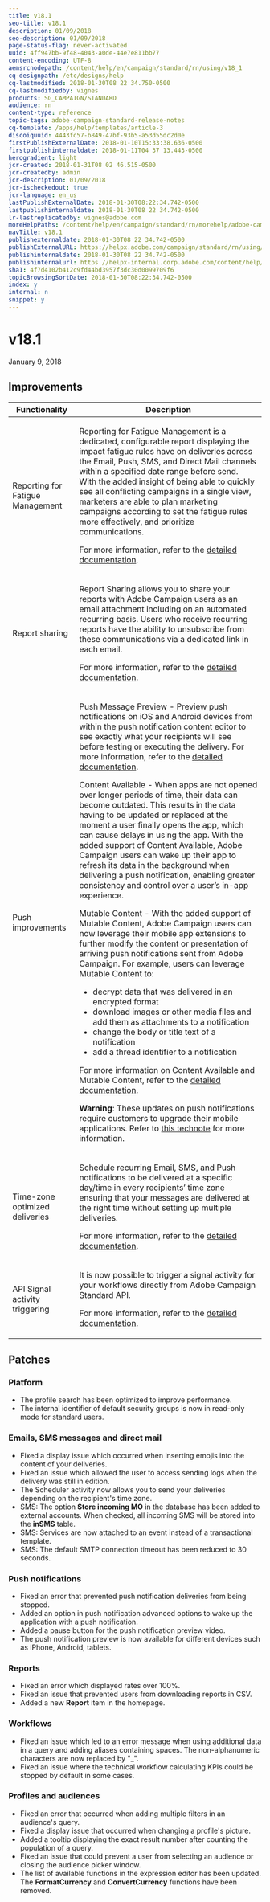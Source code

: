 ```yaml
---
title: v18.1
seo-title: v18.1
description: 01/09/2018
seo-description: 01/09/2018
page-status-flag: never-activated
uuid: 4ff947bb-9f48-4043-a0de-44e7e811bb77
content-encoding: UTF-8
aemsrcnodepath: /content/help/en/campaign/standard/rn/using/v18_1
cq-designpath: /etc/designs/help
cq-lastmodified: 2018-01-30T08 22 34.750-0500
cq-lastmodifiedby: vignes
products: SG_CAMPAIGN/STANDARD
audience: rn
content-type: reference
topic-tags: adobe-campaign-standard-release-notes
cq-template: /apps/help/templates/article-3
discoiquuid: 4443fc57-b849-47bf-93b5-a53d55dc2d0e
firstPublishExternalDate: 2018-01-10T15:33:38.636-0500
firstpublishinternaldate: 2018-01-11T04 37 13.443-0500
herogradient: light
jcr-created: 2018-01-31T08 02 46.515-0500
jcr-createdby: admin
jcr-description: 01/09/2018
jcr-ischeckedout: true
jcr-language: en_us
lastPublishExternalDate: 2018-01-30T08:22:34.742-0500
lastpublishinternaldate: 2018-01-30T08 22 34.742-0500
lr-lastreplicatedby: vignes@adobe.com
moreHelpPaths: /content/help/en/campaign/standard/rn/morehelp/adobe-campaign-standard-release-notes;/content/help/en/campaign/standard/rn/morehelp/adobe-campaign-standard-release-notes
navTitle: v18.1
publishexternaldate: 2018-01-30T08 22 34.742-0500
publishExternalURL: https://helpx.adobe.com/campaign/standard/rn/using/v18_1.html
publishinternaldate: 2018-01-30T08 22 34.742-0500
publishinternalurl: https //helpx-internal.corp.adobe.com/content/help/en/campaign/standard/rn/using/v18_1.html
sha1: 4f7d4102b412c9fd44bd3957f3dc30d0099709f6
topicBrowsingSortDate: 2018-01-30T08:22:34.742-0500
index: y
internal: n
snippet: y
---
```


# v18.1

January 9, 2018

## Improvements

<table> 
 <thead>
  <tr>
   <th>Functionality</th> 
   <th>Description</th> 
  </tr>
 </thead>
 <tbody>
  <tr>
   <td>Reporting for Fatigue Management<br /> </td> 
   <td><p>Reporting for Fatigue Management is a dedicated, configurable report displaying the impact fatigue rules have on deliveries across the Email, Push, SMS, and Direct Mail channels within a specified date range before send. With the added insight of being able to quickly see all conflicting campaigns in a single view, marketers are able to plan marketing campaigns according to set the fatigue rules more effectively, and prioritize communications.</p> <p>For more information, refer to the <a href="../../administration/using/working-with-typology-rules.md#viewing-the-fatigue-rule-summary-report">detailed documentation</a>.</p> </td> 
  </tr>
  <tr>
   <td>Report sharing<br /> </td> 
   <td><p>Report Sharing allows you to share your reports with Adobe Campaign users as an email attachment including on an automated recurring basis. Users who receive recurring reports have the ability to unsubscribe from these communications via a dedicated link in each email.</p> <p>For more information, refer to the <a href="../../reporting/using/reporting-interface.md#share-tab">detailed documentation</a>.</p> </td> 
  </tr>
  <tr>
   <td>Push improvements</td> 
   <td><p>Push Message Preview - Preview push notifications on iOS and Android devices from within the push notification content editor to see exactly what your recipients will see before testing or executing the delivery. For more information, refer to the <a href="../../channels/using/creating-and-sending-a-push-notification.md#previewing-the-notification">detailed documentation</a>.</p> <p>Content Available - When apps are not opened over longer periods of time, their data can become outdated. This results in the data having to be updated or replaced at the moment a user finally opens the app, which can cause delays in using the app. With the added support of Content Available, Adobe Campaign users can wake up their app to refresh its data in the background when delivering a push notification, enabling greater consistency and control over a user’s in-app experience.</p> <p>Mutable Content - With the added support of Mutable Content, Adobe Campaign users can now leverage their mobile app extensions to further modify the content or presentation of arriving push notifications sent from Adobe Campaign. For example, users can leverage Mutable Content to:</p> 
    <ul> 
     <li>decrypt data that was delivered in an encrypted format</li> 
     <li>download images or other media files and add them as attachments to a notification</li> 
     <li>change the body or title text of a notification</li> 
     <li>add a thread identifier to a notification</li> 
    </ul> <p>For more information on Content Available and Mutable Content, refer to the <a href="../../channels/using/customizing-a-push-notification.md#change-the-notification-behaviour-for-ios">detailed documentation</a>.</p> <p><strong>Warning</strong>: These updates on push notifications require customers to upgrade their mobile applications. Refer to <a href="https://docs.campaign.adobe.com/doc/AC/en/technicalResources/Technotes/AdobeCampaign-UnderstandingACSPushNotificationsPayloadStructure.pdf" target="_blank">this technote</a> for more information.<br /> </p> </td> 
  </tr>
  <tr>
   <td>Time-zone optimized deliveries</td> 
   <td><p>Schedule recurring Email, SMS, and Push notifications to be delivered at a specific day/time in every recipients’ time zone ensuring that your messages are delivered at the right time without setting up multiple deliveries.</p> <p>For more information, refer to the <a href="../../automating/using/scheduler.md">detailed documentation</a>.</p> </td> 
  </tr>
  <tr>
   <td>API Signal activity triggering</td> 
   <td><p>It is now possible to trigger a signal activity for your workflows directly from Adobe Campaign Standard API.</p> <p>For more information, refer to the <a href="https://docs.campaign.adobe.com/doc/standard/en/api/ACS_API.html#triggering-a-signal-activity">detailed documentation</a>.</p> </td> 
  </tr>
 </tbody>
</table>

## Patches

### Platform

* The profile search has been optimized to improve performance.  
* The internal identifier of default security groups is now in read-only mode for standard users.

### Emails, SMS messages and direct mail

* Fixed a display issue which occurred when inserting emojis into the content of your deliveries.  
* Fixed an issue which allowed the user to access sending logs when the delivery was still in edition.  
* The Scheduler activity now allows you to send your deliveries depending on the recipient's time zone.  
* SMS: The option **Store incoming MO** in the database has been added to external accounts. When checked, all incoming SMS will be stored into the **inSMS** table.  
* SMS: Services are now attached to an event instead of a transactional template.  
* SMS: The default SMTP connection timeout has been reduced to 30 seconds.

### Push notifications

* Fixed an error that prevented push notification deliveries from being stopped.  
* Added an option in push notification advanced options to wake up the application with a push notification.  
* Added a pause button for the push notification preview video.  
* The push notification preview is now available for different devices such as iPhone, Android, tablets.

### Reports

* Fixed an error which displayed rates over 100%.  
* Fixed an issue that prevented users from downloading reports in CSV.  
* Added a new **Report** item in the homepage.

### Workflows

* Fixed an issue which led to an error message when using additional data in a query and adding aliases containing spaces. The non-alphanumeric characters are now replaced by "_".  
* Fixed an issue where the technical workflow calculating KPIs could be stopped by default in some cases.

### Profiles and audiences

* Fixed an error that occurred when adding multiple filters in an audience's query.  
* Fixed a display issue that occurred when changing a profile's picture.  
* Added a tooltip displaying the exact result number after counting the population of a query.  
* Fixed an issue that could prevent a user from selecting an audience or closing the audience picker window.  
* The list of available functions in the expression editor has been updated. The **FormatCurrency** and **ConvertCurrency** functions have been removed.
